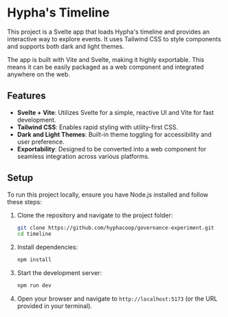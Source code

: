 # Hypha's Timeline

This project is a Svelte app that loads Hypha's timeline and provides an interactive way to explore events. It uses Tailwind CSS to style components and supports both dark and light themes.

The app is built with Vite and Svelte, making it highly exportable. This means it can be easily packaged as a web component and integrated anywhere on the web.

## Features

- **Svelte + Vite**: Utilizes Svelte for a simple, reactive UI and Vite for fast development.
- **Tailwind CSS**: Enables rapid styling with utility-first CSS.
- **Dark and Light Themes**: Built-in theme toggling for accessibility and user preference.
- **Exportability**: Designed to be converted into a web component for seamless integration across various platforms.

## Setup

To run this project locally, ensure you have Node.js installed and follow these steps:

1. Clone the repository and navigate to the project folder:

   ```bash
   git clone https://github.com/hyphacoop/governance-experiment.git
   cd timeline
   ```

2. Install dependencies:

   ```bash
   npm install
   ```

3. Start the development server:

   ```bash
   npm run dev
   ```

4. Open your browser and navigate to `http://localhost:5173` (or the URL provided in your terminal).